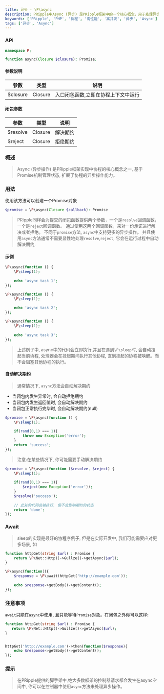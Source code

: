 ```yaml
---
title: 异步 - \P\async
description: PRipple中Async (异步) 是PRipple框架中的一个核心概念，用于处理异步操作。Async对象代表一个异步操作的最终完成或失败，以及其结果值。
keywords: ['PRipple', 'PHP', '协程', '高性能', '高并发', '异步', 'Async']
tags: ['异步', 'Async']
---
```


### API

```php
namespace P;

function async(Closure $closure): Promise;
```

#### 参数说明

| 参数       | 类型      | 说明                 |
|----------|---------|--------------------|
| $closure | Closure | 入口闭包函数,立即在协程上下文中运行 |

#### 闭包参数

| 参数       | 类型      | 说明   |
|----------|---------|------|
| $resolve | Closure | 解决期约 |
| $reject  | Closure | 拒绝期约 |

### 概述

> Async (异步操作) 是PRipple框架实现中协程的核心概念之一, 基于Promise机制管理状态, 扩展了协程的异步操作能力。

### 用法

使用该方法可以创建一个Promise对象

```php
$promise = \P\async(Closure $callback): Promise
```

> PRipple同样会为提交的闭包函数提供两个参数，一个是`resolve`回调函数，一个是`reject`回调函数。
> 通过使用这两个回调函数，来对一份承诺进行解决或者拒绝。 不同于`promise`方法, `async`中支持更多的异步操作。
> 并且使用`async`方法通常不需要显性地处理`resolve`,`reject`, 它会在运行过程中自动解决期约,

#### 示例

```php
\P\async(function () {
    \P\sleep(1);
    
    echo 'async task 1';
});

\P\async(function () {
    \P\sleep(1);
    
    echo 'async task 2';
});

\P\async(function () {
    \P\sleep(1);
    
    echo 'async task 3';
});
```

> 上述例子中, async中的代码会立即执行,并且在遇到`\P\sleep`时, 会自动挂起当前协程, 处理器会在挂起期间执行其他协程,
> 直到挂起的协程被唤醒。而不会阻塞其他协程的执行。

#### 自动解决期约

> 通常情况下, `async`方法会自动解决期约

- 当闭包内发生异常时, 会自动拒绝期约
- 当闭包内发生返回值时, 会自动解决期约
- 当闭包正常执行完毕时, 会自动解决期约(null)

```php
$promise = \P\async(function () {
    \P\sleep(1);
    
    if(rand(0,1) === 1){
        throw new Exception('error');
    }
    return 'success';
});
```

> 注意:在某些情况下, 你可能需要手动解决期约

```php
$promise = \P\async(function ($resolve, $reject) {
    \P\sleep(1);
    
    if(rand(0,1) === 1){
        $reject(new Exception('error'));
    }
    $resolve('success');
    
    // 此处的代码会被执行, 但不会影响期约的状态
    return 'done';
});
```

### Await

> sleep的实现是最好的协程序例子, 但是在实际开发中, 我们可能需要应对更多场景, 如

```php
function httpGet(string $url) : Promise {
    return \P\Net::Http()->Gullze()->getAsync($url);
}

\P\async(function(){
    $response = \P\await(httpGet('http://example.com'));
    
    echo $response->getBody()->getContent();
});
```

### 注意事项

`await`只能在`async`中使用, 且只能等待`Promise`对象。在闭包之外你可以这样:

```php
function httpGet(string $url) : Promise {
   return \P\Net::Http()->Gullze()->getAsync($url);
}


httpGet('http://example.com')->then(function($response){
    echo $response->getBody()->getContent();
});
```

### 提示

> 在PRipple提供的脚手架中,绝大多数框架的控制器请求都会发生在async空间中, 你可以在控制器中使用`async`方法来处理异步操作。

